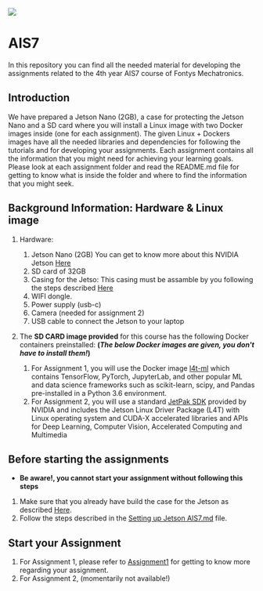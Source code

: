 ![](https://tavvy.com/article/wp-content/uploads/2019/12/Artificial-Intelligence.jpg)


# AIS7
In this repository you can find all the needed material for developing the assignments related to the 4th year AIS7 course of Fontys Mechatronics.

## Introduction
We have prepared a Jetson Nano (2GB), a case for protecting the Jetson Nano and a SD card where you will install a Linux image with two Docker images inside (one for each assignment). The given Linux + Dockers images have all the needed libraries and dependencies for following the tutorials and for developing your assignments. Each assignment contains all the information that you might need for achieving your learning goals. Please look at each assignment folder and read the README.md file for getting to know what is inside the folder and where to find the information that you might seek.

## Background Information: Hardware & Linux image

1. Hardware:
    1. Jetson Nano (2GB)
        You can get to know more about this NVIDIA Jetson [Here](https://www.nvidia.com/en-us/autonomous-machines/embedded-systems/jetson-nano/education-projects/)
    2. SD card of 32GB
    3. Casing for the Jetso: This casing must be assamble by you following the steps described [Here](https://www.okdo.com/wp-content/uploads/2021/03/assembly-instructions-OKdo-Jetson-nano2-GB-Metal-case.pdf)
    4. WIFI dongle.
    5. Power supply (usb-c)
    6. Camera (needed for assignment 2)
    7. USB cable to connect the Jetson to your laptop

2. The **SD CARD image provided** for this course has the following Docker containers preinstalled: **(_The below Docker images are given, you don't have to install them!_)**
    1. For Assignment 1, you will use the Docker image [l4t-ml](https://eur01.safelinks.protection.outlook.com/?url=https%3A%2F%2Fcatalog.ngc.nvidia.com%2Forgs%2Fnvidia%2Fcontainers%2Fl4t-ml&data=04%7C01%7Cp.negreterubio%40fontys.nl%7C8cdd7f24286c472001c408d9a9223003%7Cc66b6765b7944a2b84ed845b341c086a%7C0%7C0%7C637726786555504240%7CUnknown%7CTWFpbGZsb3d8eyJWIjoiMC4wLjAwMDAiLCJQIjoiV2luMzIiLCJBTiI6Ik1haWwiLCJXVCI6Mn0%3D%7C3000&sdata=EohueTF6LoczrE%2BrRxceihJTRWvlrZh0K0atHIJ8wR8%3D&reserved=0) which contains TensorFlow, PyTorch, JupyterLab, and other popular ML and data science frameworks such as scikit-learn, scipy, and Pandas pre-installed in a Python 3.6 environment.
    2. For Assignment 2, you will use a standard [JetPak SDK](https://developer.nvidia.com/embedded/jetpack) provided by NVIDIA and includes the Jetson Linux Driver Package (L4T) with Linux operating system and CUDA-X accelerated libraries and APIs for Deep Learning, Computer Vision, Accelerated Computing and Multimedia

## Before starting the assignments

* **Be aware!, you cannot start your assignment without following this steps**

1. Make sure that you already have build the case for the Jetson as described [Here](https://www.okdo.com/wp-content/uploads/2021/03/assembly-instructions-OKdo-Jetson-nano2-GB-Metal-case.pdf).
2. Follow the steps described in the [Setting up Jetson AIS7.md](https://github.com/fontysrobotics/AIS7/blob/main/Setting_up_Jetson_AIS7.md) file. 



## Start your Assignment

1. For Assignment 1, please refer to [Assignment1](https://github.com/fontysrobotics/AIS7/tree/main/Assignment1) for getting to know more regarding your assignment.
2. For Assignment 2, (momentarily not available!)

